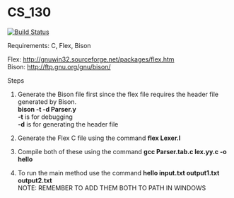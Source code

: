 # CS_130

[![Build Status](https://travis-ci.com/Mazereon/CS_130.svg?token=5UwYrrDuwqoi1qu46f5D&branch=master)](https://travis-ci.com/Mazereon/CS_130)

Requirements: C, Flex, Bison

Flex: http://gnuwin32.sourceforge.net/packages/flex.htm  <br/>
Bison: http://ftp.gnu.org/gnu/bison/

Steps
1.  Generate the Bison file first since the flex file requires the header file generated by Bison. <br/>
	**bison -t -d Parser.y** <br/>
	**-t** is for debugging <br/>
	**-d** is for generating the header file
	
2.	Generate the Flex C file using the command **flex Lexer.l**
3.  Compile both of these using the command **gcc Parser.tab.c lex.yy.c -o hello**
4.  To run the main method use the command **hello input.txt output1.txt output2.txt**  <br/>
NOTE: REMEMBER TO ADD THEM BOTH TO PATH IN WINDOWS

